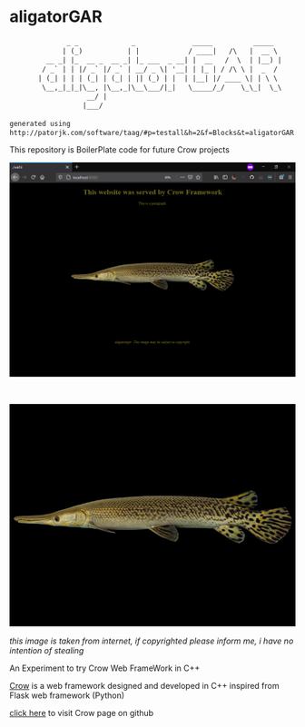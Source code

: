 # aligatorGAR


 ```
	 	       _ _             _              _____          _____  
	 	      | (_)           | |            / ____|   /\   |  __ \ 
	 	  __ _| |_  __ _  __ _| |_ ___  _ __| |  __   /  \  | |__) |
	 	 / _` | | |/ _` |/ _` | __/ _ \| '__| | |_ | / /\ \ |  _  / 
	 	| (_| | | | (_| | (_| | || (_) | |  | |__| |/ ____ \| | \ \ 
	 	 \__,_|_|_|\__, |\__,_|\__\___/|_|   \_____/_/    \_\_|  \_\
	 	            __/ |                                           
	 	           |___/                                            

generated using http://patorjk.com/software/taag/#p=testall&h=2&f=Blocks&t=aligatorGAR
```

This repository is BoilerPlate code for future Crow projects


![aligatorGAR_Site](https://github.com/inkfil/aligatorGAR/blob/master/static/images/aligatorGAR_Site.png?raw=true) 

</br>

![aligatorGAR](https://github.com/inkfil/aligatorGAR/blob/master/static/aligatorGAR.jpg?raw=true)
<figcaption><i>this image is taken from internet, if copyrighted please inform me, i have no intention of stealing</i></figcaption>


An Experiment to try Crow Web FrameWork in C++

[Crow](https://github.com/ipkn/crow) is a web framework designed and developed in C++ inspired from Flask web framework (Python)

[click here](https://github.com/ipkn/crow) to visit Crow page on github
